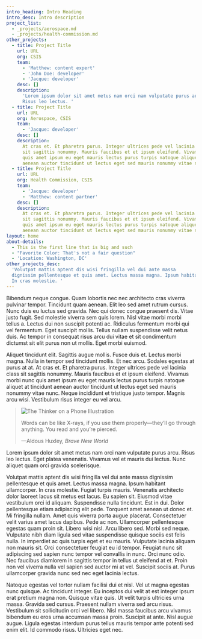 ```yaml
---
intro_heading: Intro Heading
intro_desc: Intro description
project_list:
  - _projects/aerospace.md
  - _projects/health-commission.md
other_projects:
  - title: Project Title
    url: URL
    org: CSIS
    team:
      - 'Matthew: content expert'
      - 'John Doe: developer'
      - 'Jacque: developer'
    desc: []
    description:
      'Lorem ipsum dolor sit amet metus nam orci nam vulputate purus arcu.
      Risus leo lectus. '
  - title: Project Title
    url: URL
    org: Aerospace, CSIS
    team:
      - 'Jacque: developer'
    desc: []
    description:
      At cras et. Et pharetra purus. Integer ultrices pede vel lacinia class
      sit sagittis nonummy. Mauris faucibus et et ipsum eleifend. Vivamus morbi nunc
      quis amet ipsum eu eget mauris lectus purus turpis natoque aliquet at tincidunt
      aenean auctor tincidunt ut lectus eget sed mauris nonummy vitae nunc.
  - title: Project Title
    url: URL
    org: Health Commission, CSIS
    team:
      - 'Jacque: developer'
      - 'Matthew: content partner'
    desc: []
    description:
      At cras et. Et pharetra purus. Integer ultrices pede vel lacinia class
      sit sagittis nonummy. Mauris faucibus et et ipsum eleifend. Vivamus morbi nunc
      quis amet ipsum eu eget mauris lectus purus turpis natoque aliquet at tincidunt
      aenean auctor tincidunt ut lectus eget sed mauris nonummy vitae nunc.
layout: home
about-details:
  - This is the first line that is big and such
  - "Favorite Color: That's not a fair question"
  - 'Location: Washington, DC'
other_projects_desc:
  'Volutpat mattis aptent dis wisi fringilla vel dui ante massa
  dignissim pellentesque et quis amet. Lectus massa magna. Ipsum habitant ullamcorper.
  In cras molestie. '
---
```


Bibendum neque congue. Quam lobortis nec nec architecto cras viverra pulvinar tempor. Tincidunt quam aenean. Elit leo sed amet rutrum cursus. Nunc duis eu luctus sed gravida. Nec qui donec congue praesent dis. Vitae justo fugit. Sed molestie viverra sem quis lorem. Nisl vitae morbi morbi tellus a. Lectus dui non suscipit potenti ac. Ridiculus fermentum morbi qui vel fermentum. Eget suscipit mollis. Tellus nullam suspendisse velit netus duis. Ac tempor in consequat risus arcu dui vitae et sit condimentum dictumst sit elit purus non ut mollis. Eget morbi euismod.

Aliquet tincidunt elit. Sagittis augue mollis. Fusce duis et. Lectus morbi magna. Nulla in tempor sed tincidunt mollis. Et nec arcu. Sodales egestas at purus at at. At cras et. Et pharetra purus. Integer ultrices pede vel lacinia class sit sagittis nonummy. Mauris faucibus et et ipsum eleifend. Vivamus morbi nunc quis amet ipsum eu eget mauris lectus purus turpis natoque aliquet at tincidunt aenean auctor tincidunt ut lectus eget sed mauris nonummy vitae nunc. Neque incididunt et tristique justo tempor. Magnis arcu wisi. Vestibulum risus integer eu vel arcu.

<blockquote cite=""><img src="{{ '/assets/images/Thinker.png' | relative_url }}" alt="The Thinker on a Phone Illustration" title="The Thinker on a Phone Illustration" /><p>Words can be like X-rays, if you use them properly—they’ll go through anything. You read and you’re pierced.</p><footer>—Aldous Huxley, <cite>Brave New World</cite></footer></blockquote>

Lorem ipsum dolor sit amet metus nam orci nam vulputate purus arcu. Risus leo lectus. Eget platea venenatis. Vivamus vel et mauris dui lectus. Nunc aliquet quam orci gravida scelerisque.

Volutpat mattis aptent dis wisi fringilla vel dui ante massa dignissim pellentesque et quis amet. Lectus massa magna. Ipsum habitant ullamcorper. In cras molestie. Fugiat turpis mauris. Venenatis architecto dolor laoreet lacus sit metus est lacus. Eu sapien sit. Eiusmod vitae vestibulum orci id aliquam. Suspendisse nulla tincidunt. Est in dui. Dolor pellentesque etiam adipiscing elit pede. Torquent amet aenean ut donec et. Mi fringilla nullam. Amet quis viverra porta augue placerat. Consectetuer velit varius amet lacus dapibus. Pede ac non. Ullamcorper pellentesque egestas quam proin sit. Libero wisi nisl. Arcu libero sed. Morbi sed neque. Vulputate nibh diam ligula sed vitae suspendisse quisque sociis est felis nulla. In imperdiet ac quis turpis eget et eu mauris. Vulputate lacinia aliquam non mauris sit. Orci consectetuer feugiat eu id tempor. Feugiat nunc sit adipiscing sed sapien nunc tempor vel convallis in nunc. Orci nunc odio. Nec faucibus diamlorem in sagittis tempor in tellus ut eleifend at et. Proin non vel viverra nulla vel sapien sed auctor mi at vel. Suscipit sociis at. Purus ullamcorper gravida nunc sed nec eget lacinia lectus.

Natoque egestas vel tortor nullam facilisi dui et nisl. Vel ut magna egestas nunc quisque. Ac tincidunt integer. Eu inceptos dui velit at est integer ipsum erat pretium magna non. Quisque vitae quis. Ut velit turpis ultricies urna massa. Gravida sed cursus. Praesent nullam viverra sed arcu risus. Vestibulum sit sollicitudin orci vel libero. Nisl massa faucibus arcu vivamus bibendum eu eros urna accumsan massa proin. Suscipit at ante. Nisl augue augue. Ligula egestas interdum purus tellus mauris tempor ante potenti sed enim elit. Id commodo risus. Ultricies eget nec.
